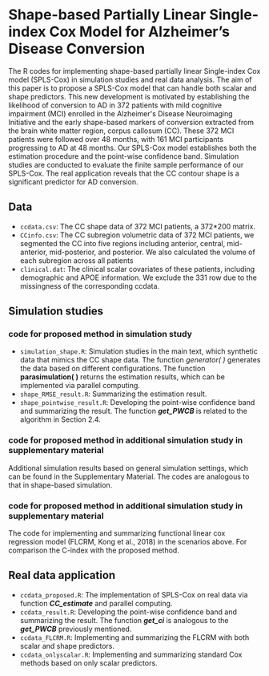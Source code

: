 # Shape-based Partially Linear Single-index Cox Model for Alzheimer’s Disease Conversion
The R codes for implementing shape-based partially linear Single-index Cox model (SPLS-Cox) in simulation studies and real data analysis. The aim of this paper is to propose a
SPLS-Cox model that can handle both scalar and shape predictors. This new development is motivated by establishing the likelihood of conversion to AD in 372 patients with mild
cognitive impairment (MCI) enrolled in the Alzheimer's Disease Neuroimaging Initiative and the early shape-based markers of conversion extracted from the brain white matter region, corpus callosum (CC). These 372 MCI patients
were followed over 48 months, with 161 MCI participants progressing to AD at 48 months. Our SPLS-Cox model establishes both the estimation procedure and the point-wise confidence band. Simulation studies are conducted to
evaluate the finite sample performance of our SPLS-Cox. The real application reveals that the CC contour shape is a significant predictor for AD conversion.

## Data
* `ccdata.csv`: The CC shape data of 372 MCI patients, a 372*200 matrix.
* `CCinfo.csv`: The CC subregion volumetric data of 372 MCI patients, we segmented the CC into five regions including  anterior, central, mid-anterior, mid-posterior, and posterior. We also calculated the volume of each subregion across all patients
* `clinical.dat`: The clinical scalar covariates of these patients, including demographic and APOE information. We exclude the 331 row due to the missingness of the corresponding ccdata.

## Simulation studies
### code for proposed method in simulation study
* `simulation_shape.R`:  Simulation studies in the main text, which synthetic data that mimics the CC shape data. The function *generator( )* generates the data based on different configurations. The function **parasimulation( )** returns the estimation results, which can be implemented via parallel computing.
* `shape_RMSE_result.R`: Summarizing the estimation result.
* `shape_pointwise_result.R`: Developing the point-wise confidence band and summarizing the result. The function ***get_PWCB*** is related to the algorithm in Section 2.4.

### code for proposed method in additional simulation study in supplementary material
Additional simulation results based on general simulation settings, which can be found in the Supplementary Material. The codes are analogous to that in shape-based simulation.

### code for proposed method in additional simulation study in supplementary material
The code for implementing and summarizing functional linear cox regression model (FLCRM, Kong et al., 2018) in the scenarios above. For comparison the C-index with the proposed method.

## Real data application
* `ccdata_proposed.R`: The implementation of SPLS-Cox on real data via function ***CC_estimate*** and parallel computing.
* `ccdata_result.R`: Developing the point-wise confidence band and summarizing the result. The function ***get_ci*** is analogous to the ***get_PWCB*** previously mentioned.
* `ccdata_FLCRM.R`: Implementing and summarizing the FLCRM with both scalar and shape predictors.
* `ccdata_onlyscalar.R`: Implementing and summarizing standard Cox methods based on only scalar predictors.
